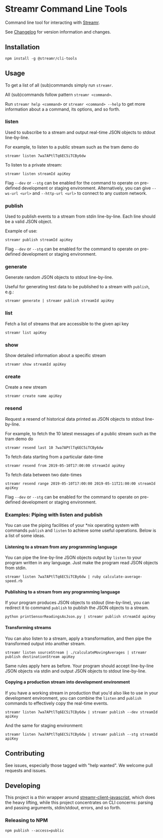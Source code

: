 # Streamr Command Line Tools

Command line tool for interacting with [Streamr](https://www.streamr.com).

See [Changelog](CHANGELOG.md) for version information and changes.

## Installation

```
npm install -g @streamr/cli-tools
```

## Usage
To get a list of all (sub)commands simply run `streamr`.

All (sub)commands follow pattern `streamr <command>`.

Run `streamr help <command>` or `streamr <command> --help` to get more information about a a command, its options, and
so forth.

### listen
Used to subscribe to a stream and output real-time JSON objects to stdout line-by-line.

For example, to listen to a public stream such as the tram demo do
```
streamr listen 7wa7APtlTq6EC5iTCBy6dw
```

To listen to a private stream:

```
streamr listen streamId apiKey
```

Flag `--dev` or `--stg` can be enabled for the command to operate on pre-defined development or staging environment. Alternatively, you can give `--ws-url <url>` and `--http-url <url>` to connect to any custom network.


###  publish
Used to publish events to a stream from stdin line-by-line. Each line should be a valid JSON object.

Example of use:
```
streamr publish streamId apiKey
```

Flag `--dev` or `--stg` can be enabled for the command to operate on pre-defined development or staging environment.


### generate
Generate random JSON objects to stdout line-by-line.

Useful for generating test data to be published to a stream with `publish`, e.g.:
```
streamr generate | streamr publish streamId apiKey
```

### list
Fetch a list of streams that are accessible to the given api key
```
streamr list apiKey
```

### show
Show detailed information about a specific stream
```
streamr show streamId apiKey
```

### create
Create a new stream
```
streamr create name apiKey
```

### resend
Request a resend of historical data printed as JSON objects to stdout line-by-line.

For example, to fetch the 10 latest messages of a public stream such as the tram demo do
```
streamr resend last 10 7wa7APtlTq6EC5iTCBy6dw
```


To fetch data starting from a particular date-time
```
streamr resend from 2019-05-10T17:00:00 streamId apiKey
```

To fetch data between two date-times
```
streamr resend range 2019-05-10T17:00:00 2019-05-11T21:00:00 streamId apiKey
```

Flag `--dev` or `--stg` can be enabled for the command to operate on pre-defined development or staging environment.


### Examples: Piping with listen and publish

You can use the piping facilities of your *nix operating system with commands `publish` and `listen` to achieve some
useful operations. Below is a list of some ideas.

#### Listening to a stream from any programming language
You can pipe the line-by-line JSON objects output by `listen` to
your program written in any language. Just make the program read JSON objects
from stdin.
```
streamr listen 7wa7APtlTq6EC5iTCBy6dw | ruby calculate-average-speed.rb
```

#### Publishing to a stream from any programming language
If your program produces JSON objects to stdout (line-by-line), you can
redirect it to command `publish` to publish the JSON objects to a stream.
```
python printSensorReadingsAsJson.py | streamr publish streamId apiKey
```

#### Transforming streams
You can also listen to a stream, apply a transformation, and then pipe the
transformed output into another stream.
```
streamr listen sourceStream | ./calculateMovingAverages | streamr publish destinationStream apiKey
```

Same rules apply here as before. Your program should accept line-by-line JSON
objects via stdin and output JSON objects to stdout line-by-line.

#### Copying a production stream into development environment
If you have a working stream in production that you'd also like to use in your
development environment, you can combine the `listen` and `publish` commands to effectively copy
the real-time events.
```
streamr listen 7wa7APtlTq6EC5iTCBy6dw | streamr publish --dev streamId apiKey
```

And the same for staging environment:
```
streamr listen 7wa7APtlTq6EC5iTCBy6dw | streamr publish --stg streamId apiKey
```

## Contributing
See issues, especially those tagged with "help wanted". We welcome pull
requests and issues.

## Developing
This project is a thin wrapper around [streamr-client-javascript](https://github.com/streamr-dev/streamr-client-javascript),
which does the heavy lifting, while this project concentrates on CLI concerns: parsing and
passing arguments, stdin/stdout, errors, and so forth.

### Releasing to NPM
```
npm publish --access=public
```
